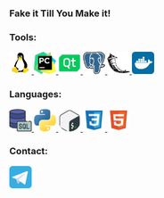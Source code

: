 ### Fake it Till You Make it!


### Tools:
<p align="left"> 
<a href="https://www.linux.org/" target="_blank" rel="noreferrer"> <img src="https://github.com/mentalitet-new/mentalitet-new/blob/a7e71ee20b64d1a38c69b8c284bf50f53e367330/OS_Linux_23399.png" alt="linux" width="40" height="40"/> </a>  
<a href="https://www.jetbrains.com/pycharm/" target="_blank" rel="noreferrer"> <img src="https://github.com/mentalitet-new/mentalitet-new/blob/3291b6c155f8ae7a535588314a819b34bdda97d1/pycharm_icon.svg-6137743.png" alt="pycharm" width="40" height="40"/> </a>
<a href="https://www.qt.io" target="_blank" rel="noreferrer"> <img src="https://github.com/mentalitet-new/mentalitet-new/blob/210e8d12a0fad661ab7567b92af1fa3e5954c48f/qt_94938.png" alt="qtdesigner" width="40" height="40"/> </a>
<a href="https://www.pgadmin.org" target="_blank" rel="noreferrer"> <img src="https://github.com/mentalitet-new/mentalitet-new/blob/2e988d6bdffcef112593ca83ee60fd7dad80d489/postgre_new.png" alt="pgadmin" width="40" height="40"/> </a>
<a href="https://flask.palletsprojects.com/en/latest/" target="_blank" rel="noreferrer"> <img src="https://github.com/mentalitet-new/mentalitet-new/blob/a220ad0d351e92942076c14ffa27aadee95688e2/flask_logo_icon_145276.png" alt="flask" width="40" height="40"/> </a>
<a href="https://www.docker.com" target="_blank" rel="noreferrer"> <img src="https://github.com/mentalitet-new/mentalitet-new/blob/19f1636c08a34a3b612faf458b1aed0dc6fe1cbe/docker_tile_logo_icon_168248.png" alt="docker" width="40" height="40"/> </a>  
</p>

### Languages:
<p align="left"> 
<a href="https://www.mysql.com" target="_blank" rel="noreferrer"> <img src="https://github.com/mentalitet-new/mentalitet-new/blob/31f8ce0ee50865ec3c9b25a71f2bcad63fb06d6a/sql-server.png" alt="sql" width="40" height="40"/> </a>
<a href="https://www.python.org" target="_blank" rel="noreferrer"> <img src="https://github.com/mentalitet-new/mentalitet-new/blob/cdf85ef66d8c234dbb64888ac514aba8f11d9ae2/python.png" alt="python" width="40" height="40"/> </a>
<a href="http://www.gnu.org/software/bash/" target="_blank" rel="noreferrer"> <img src="https://github.com/mentalitet-new/mentalitet-new/blob/cfe1e074efcb136bb408cd286d3bb09a9d2affe5/free-icon-gnu-bash-919837.png" alt="bash" width="40" height="40"/> </a>
<a href="https://www.w3.org/Style/CSS/Overview.en.html" target="_blank" rel="noreferrer"> <img src="https://github.com/mentalitet-new/mentalitet-new/blob/6588a483234af35e3eb7ca2e2d1f05e649fead91/file_type_css_icon_130661.png" alt="css" width="40" height="40"/> </a>
<a href="https://www.w3schools.com/htmL/default.asp" target="_blank" rel="noreferrer"> <img src="https://github.com/mentalitet-new/mentalitet-new/blob/6588a483234af35e3eb7ca2e2d1f05e649fead91/file_type_html_icon_130541.png" alt="html" width="40" height="40"/> </a>
</a> 
</p>


### Contact:
<p align="left">
<a href="https://t.me/sup2020" target="blank"><img align="center" src="https://github.com/mentalitet-new/mentalitet-new/blob/3c23f971b9bd8bbd5131813546101234cf07c80c/telegram_icon_130816.png" alt="telega" height="40" width="40" /></a>
</p>
